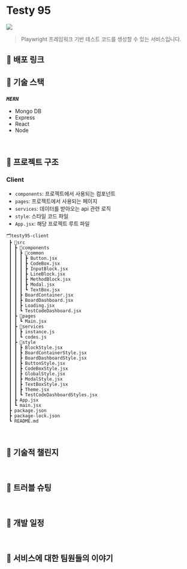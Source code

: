 # **Testy 95**

<img src="../testy95-client/public/testy95.png">

> Playwright 프레임워크 기반 테스트 코드를 생성할 수 있는 서비스입니다.

## 📌 배포 링크

## 📌 기술 스택

### _`MERN`_

- Mongo DB
- Express
- React
- Node

<br>

## 📌 프로젝트 구조

### Client

- `components`: 프로젝트에서 사용되는 컴포넌트
- `pages`: 프로젝트에서 사용되는 페이지
- `services`: 데이터를 받아오는 api 관련 로직
- `style`: 스타일 코드 파일
- `App.jsx`: 해당 프로젝트 루트 파일

```
🗂️testy95-client
 ┣ 📂src
 ┃ ┣ 📂components
 ┃ ┃ ┣ 📂common
 ┃ ┃ ┃ ┣ Button.jsx
 ┃ ┃ ┃ ┣ CodeBox.jsx
 ┃ ┃ ┃ ┣ InputBlock.jsx
 ┃ ┃ ┃ ┣ LineBlock.jsx
 ┃ ┃ ┃ ┣ MethodBlock.jsx
 ┃ ┃ ┃ ┣ Modal.jsx
 ┃ ┃ ┃ ┗ TextBox.jsx
 ┃ ┃ ┣ BoardContainer.jsx
 ┃ ┃ ┣ BoardDashboard.jsx
 ┃ ┃ ┣ Loading.jsx
 ┃ ┃ ┗ TestCodeDashboard.jsx
 ┃ ┣ 📂pages
 ┃ ┃ ┗ Main.jsx
 ┃ ┣ 📂services
 ┃ ┃ ┣ instance.js
 ┃ ┃ ┗ codes.js
 ┃ ┣ 📂style
 ┃ ┃ ┣ BlockStyle.jsx
 ┃ ┃ ┣ BoardContainerStyle.jsx
 ┃ ┃ ┣ BoardDashboardStyle.jsx
 ┃ ┃ ┣ ButtonStyle.jsx
 ┃ ┃ ┣ CodeBoxStyle.jsx
 ┃ ┃ ┣ GlobalStyle.jsx
 ┃ ┃ ┣ ModalStyle.jsx
 ┃ ┃ ┣ TextBoxStyle.jsx
 ┃ ┃ ┣ Theme.jsx
 ┃ ┃ ┗ TestCodeDashboardStyles.jsx
 ┃ ┣ App.jsx
 ┃ ┗ main.jsx
 ┣ package.json
 ┣ package-lock.json
 ┗ README.md
```

<br>

## 📌 기술적 챌린지

<br>

## 📌 트러블 슈팅

<br>

## 📌 개발 일정

<br>

## 📌 서비스에 대한 팀원들의 이야기
